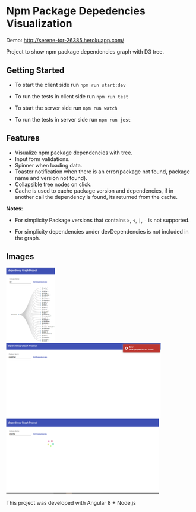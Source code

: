 # Npm Package Depedencies Visualization

Demo: http://serene-tor-26385.herokuapp.com/

Project to show npm package dependencies graph with D3 tree.

## Getting Started
 * To start the client side run `npm run start:dev`
 * To run the tests in client side run `npm run test`
 
 * To start the server side run `npm run watch`
 * To run the tests in server side run `npm run jest`
 
## Features
* Visualize npm package dependencies with tree.
* Input form validations.
* Spinner when loading data.
* Toaster notification when there is an error(package not found, package name and version not found).
* Collapsible tree nodes on click. 
* Cache is used to cache package version and dependencies, if in another call 
the dependency is found, its returned from the cache.

**Notes**:

* For simplicity Package versions that contains `>`, `<`, `|`, `-` is not supported.

* For simplicity dependencies under devDependencies is not included in the graph.

## Images

<img src="images/1.PNG" alt="img1" height="200">

<img src="images/2.PNG" alt="img2" height="200">

<img src="images/3.PNG" alt="img3" height="200">


This project was developed with Angular 8 + Node.js
